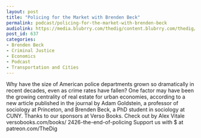 ```yaml
---
layout: post
title: "Policing for the Market with Brenden Beck"
permalink: podcast/policing-for-the-market-with-brenden-beck
audiolink: https://media.blubrry.com/thedig/content.blubrry.com/thedig/The_Dig_-_EP_63_-_Beck.mp3
post_id: 637
categories: 
- Brenden Beck
- Criminal Justice
- Economics
- Podcast
- Transportation and Cities
---
```


Why have the size of American police departments grown so dramatically in recent decades, even as crime rates have fallen? One factor may have been the growing centrality of real estate for urban economies, according to a new article published in the journal 
by Adam Goldstein, a professor of sociology at Princeton, and Brenden Beck, a PhD student in sociology at CUNY. Thanks to our sponsors at Verso Books. Check out 
 by Alex Vitale versobooks.com/books/
2426-the-end-of-policing Support us with $ at patreon.com/TheDig
